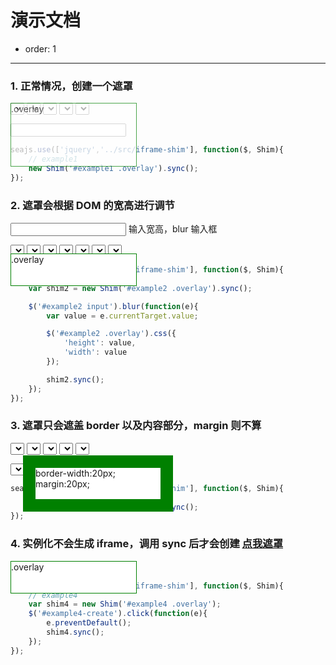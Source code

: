 # 演示文档

- order: 1

---

<style>
    .cell {
        position:relative;
    }

    .overlay{
        position:absolute;
        width:200px;
        height:50px;
        border:1px solid green;
        background:#fff;
        z-index:10;
    }

    .opacity0{
        filter:alpha(opacity=70);
        -moz-opacity:0.7;
        opacity: 0.7;
    }
</style>

### 1. 正常情况，创建一个遮罩

<div id="example1" class="cell">
    <div class="overlay opacity0" style="height:100px;">
        .overlay
    </div>
    <p>
    <select>
        <option value="option"></option>
    </select>
    <select>
        <option value="option"></option>
    </select>
    <select>
        <option value="option"></option>
    </select>
    <select>
        <option value="option"></option>
    </select>
    <select>
        <option value="option"></option>
    </select>
    </p>
    <p>
        <input type="text" />
    </p>
</div>


````javascript
seajs.use(['jquery','../src/iframe-shim'], function($, Shim){
    // example1
    new Shim('#example1 .overlay').sync();
});
````


### 2. 遮罩会根据 DOM 的宽高进行调节

<div id="example2" class="cell">
    <div class="overlay" style="top:50px;">
        .overlay
    </div>
    <p>
        <input type="text" value="" />
        输入宽高，blur 输入框
    </p>
    <select>
        <option value="option"></option>
    </select>
    <select>
        <option value="option"></option>
    </select>
    <select>
        <option value="option"></option>
    </select>
    <select>
        <option value="option"></option>
    </select>
    <select>
        <option value="option"></option>
    </select>
    <select>
        <option value="option"></option>
    </select>
    <select>
        <option value="option"></option>
    </select>

</div>

````javascript
seajs.use(['jquery','../src/iframe-shim'], function($, Shim){
    //example2
    var shim2 = new Shim('#example2 .overlay').sync();

    $('#example2 input').blur(function(e){
        var value = e.currentTarget.value;

        $('#example2 .overlay').css({
            'height': value,
            'width': value
        });

        shim2.sync();
    });
});
````

### 3. 遮罩只会遮盖 border 以及内容部分，margin 则不算

<div id="example3" class="cell">
    <div class="overlay" style="border-width:20px;margin:20px;">
        border-width:20px;<br>
        margin:20px;
    </div>
    <p>
    <select>
        <option value="option"></option>
    </select>
    <select>
        <option value="option"></option>
    </select>
    <select>
        <option value="option"></option>
    </select>
    <select>
        <option value="option"></option>
    </select>
    <select>
        <option value="option"></option>
    </select>
    </p>
    <p>
    <select>
        <option value="option"></option>
    </select>
    <select>
        <option value="option"></option>
    </select>
    <select>
        <option value="option"></option>
    </select>
    <select>
        <option value="option"></option>
    </select>
    <select>
        <option value="option"></option>
    </select>
    </p>
</div>

````javascript
seajs.use(['jquery','../src/iframe-shim'], function($, Shim){
    // example3
    new Shim('#example3 .overlay').sync();
});
````

### 4. 实例化不会生成 iframe，调用 sync 后才会创建 <a href="#" id="example4-create">点我遮罩</a>

<div id="example4" class="cell">
    <div class="overlay">
        .overlay
    </div>
    <select>
        <option value="option"></option>
    </select>
    <select>
        <option value="option"></option>
    </select>
    <select>
        <option value="option"></option>
    </select>
    <select>
        <option value="option"></option>
    </select>
    <select>
        <option value="option"></option>
    </select>
    <select>
        <option value="option"></option>
    </select>
    <select>
        <option value="option"></option>
    </select>

</div>

````javascript
seajs.use(['jquery','../src/iframe-shim'], function($, Shim){
    // example4
    var shim4 = new Shim('#example4 .overlay');
    $('#example4-create').click(function(e){
        e.preventDefault();
        shim4.sync();
    });
});
````
